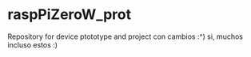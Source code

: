 # raspPiZeroW_prot
Repository for device ptototype and project
con cambios :^)
si, muchos
incluso estos :)
